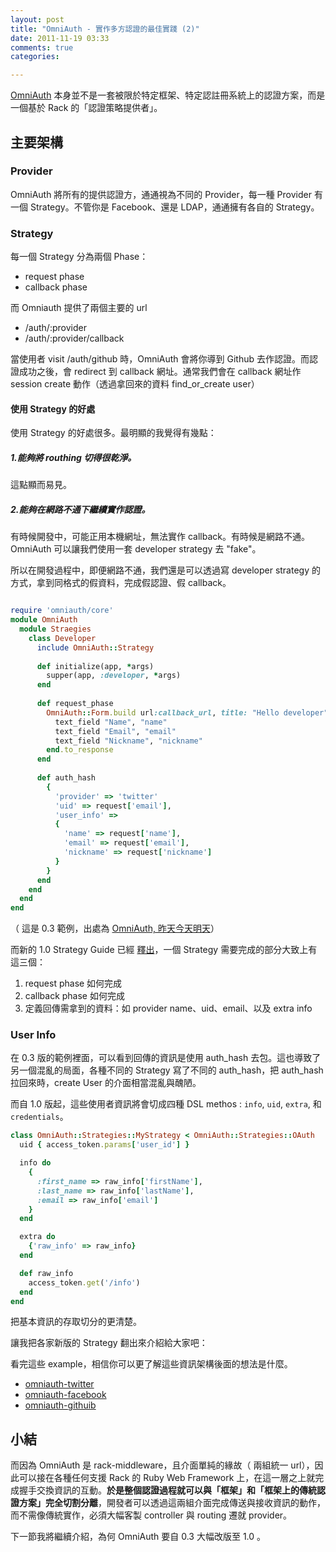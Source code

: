 ```yaml
---
layout: post
title: "OmniAuth - 實作多方認證的最佳實踐 (2)"
date: 2011-11-19 03:33
comments: true
categories: 

---
```


[OmniAuth](https://github.com/intridea/omniauth)  本身並不是一套被限於特定框架、特定認註冊系統上的認證方案，而是一個基於 Rack 的「認證策略提供者」。


## 主要架構

### Provider

OmniAuth 將所有的提供認證方，通通視為不同的 Provider，每一種 Provider 有一個 Strategy。不管你是 Facebook、還是 LDAP，通通擁有各自的 Strategy。

### Strategy

每一個 Strategy 分為兩個 Phase：

* request phase
* callback phase

而 Omniauth 提供了兩個主要的 url

* /auth/:provider
* /auth/:provider/callback

當使用者 visit /auth/github 時，OmniAuth 會將你導到 Github 去作認證。而認證成功之後，會 redirect 到 callback 網址。通常我們會在 callback 網址作 session create 動作（透過拿回來的資料 find_or_create user）

#### 使用 Strategy 的好處

使用 Strategy 的好處很多。最明顯的我覺得有幾點：

##### 1.能夠將 routhing 切得很乾淨。

這點顯而易見。

##### 2.能夠在網路不通下繼續實作認證。

有時候開發中，可能正用本機網址，無法實作 callback。有時候是網路不通。OmniAuth 可以讓我們使用一套 developer strategy 去 "fake"。

所以在開發過程中，即便網路不通，我們還是可以透過寫 developer strategy 的方式，拿到同格式的假資料，完成假認證、假 callback。

``` ruby lib/developer_straegy.rb

require 'omniauth/core'
module OmniAuth
  module Straegies
    class Developer
      include OmniAuth::Strategy
      
      def initialize(app, *args)
        supper(app, :developer, *args)
      end
      
      def request_phase
        OmniAuth::Form.build url:callback_url, title: "Hello developer" do
          text_field "Name", "name"
          text_field "Email", "email"
          text_field "Nickname", "nickname"
        end.to_response
      end
      
      def auth_hash
        {
          'provider' => 'twitter'
          'uid' => request['email'],
          'user_info' => 
          {
            'name' => request['name'],
            'email' => request['email'],
            'nickname' => request['nickname']
          }
        }
      end
    end
  end
end

```

（ 這是 0.3 範例，出處為 [OmniAuth, 昨天今天明天](http://cn.intridea.com/2011/07/omniauth-intro/)）

而新的 1.0 Strategy Guide 已經 [釋出](https://github.com/intridea/omniauth/wiki/Strategy-Contribution-Guide)，一個 Strategy 需要完成的部分大致上有這三個：

1. request phase 如何完成
2. callback phase 如何完成
3. 定義回傳需拿到的資料：如 provider name、uid、email、以及 extra info


### User Info

在 0.3 版的範例裡面，可以看到回傳的資訊是使用 auth_hash 去包。這也導致了另一個混亂的局面，各種不同的 Strategy 寫了不同的 auth_hash，把 auth_hash 拉回來時，create User 的介面相當混亂與醜陋。

而自 1.0 版起，這些使用者資訊將會切成四種 DSL methos : `info`, `uid`, `extra`, 和 `credentials`。

``` ruby
class OmniAuth::Strategies::MyStrategy < OmniAuth::Strategies::OAuth
  uid { access_token.params['user_id'] }

  info do
    {
      :first_name => raw_info['firstName'],
      :last_name => raw_info['lastName'],
      :email => raw_info['email']
    }
  end

  extra do
    {'raw_info' => raw_info}
  end

  def raw_info
    access_token.get('/info')
  end
end

```

把基本資訊的存取切分的更清楚。

讓我把各家新版的 Strategy 翻出來介紹給大家吧：

看完這些 example，相信你可以更了解這些資訊架構後面的想法是什麼。

* [omniauth-twitter](https://github.com/arunagw/omniauth-twitter/blob/master/lib/omniauth/strategies/twitter.rb)
* [omniauth-facebook](https://github.com/mkdynamic/omniauth-facebook/blob/master/lib/omniauth/strategies/facebook.rb)
* [omniauth-githuib](https://github.com/intridea/omniauth-github/blob/master/lib/omniauth/strategies/github.rb)

## 小結

而因為 OmniAuth 是 rack-middleware，且介面單純的緣故（ 兩組統一 url），因此可以接在各種任何支援 Rack 的 Ruby Web Framework 上，在這一層之上就完成握手交換資訊的互動。**於是整個認證過程就可以與「框架」和「框架上的傳統認證方案」完全切割分離**，開發者可以透過這兩組介面完成傳送與接收資訊的動作，而不需像傳統實作，必須大幅客製 controller 與 routing 遷就 provider。

下一節我將繼續介紹，為何 OmniAuth 要自 0.3 大幅改版至 1.0 。


